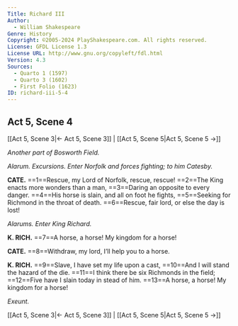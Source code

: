 ```yaml
---
Title: Richard III
Author: 
  - William Shakespeare
Genre: History
Copyright: ©2005-2024 PlayShakespeare.com. All rights reserved.
License: GFDL License 1.3
License URL: http://www.gnu.org/copyleft/fdl.html
Version: 4.3
Sources:
  - Quarto 1 (1597)
  - Quarto 3 (1602)
  - First Folio (1623)
ID: richard-iii-5-4
---
```


## Act 5, Scene 4
[[Act 5, Scene 3|← Act 5, Scene 3]] | [[Act 5, Scene 5|Act 5, Scene 5 →]]

*Another part of Bosworth Field.*

*Alarum. Excursions. Enter Norfolk and forces fighting; to him Catesby.*

**CATE.**
==1==Rescue, my Lord of Norfolk, rescue, rescue!
==2==The King enacts more wonders than a man,
==3==Daring an opposite to every danger.
==4==His horse is slain, and all on foot he fights,
==5==Seeking for Richmond in the throat of death.
==6==Rescue, fair lord, or else the day is lost!

*Alarums. Enter King Richard.*

**K. RICH.**
==7==A horse, a horse! My kingdom for a horse!

**CATE.**
==8==Withdraw, my lord, I’ll help you to a horse.

**K. RICH.**
==9==Slave, I have set my life upon a cast,
==10==And I will stand the hazard of the die.
==11==I think there be six Richmonds in the field;
==12==Five have I slain today in stead of him.
==13==A horse, a horse! My kingdom for a horse!

*Exeunt.*

[[Act 5, Scene 3|← Act 5, Scene 3]] | [[Act 5, Scene 5|Act 5, Scene 5 →]]